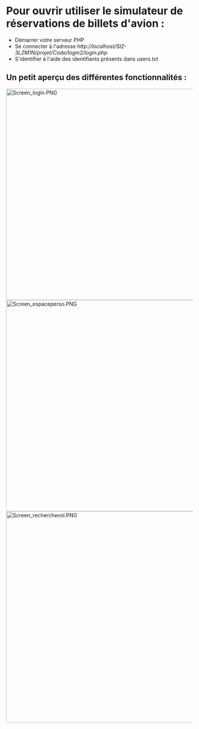 # Pour ouvrir utiliser le simulateur de réservations de billets d'avion :

* Démarrer votre serveur PHP
* Se connecter à l'adresse _http://localhost/SI2-3L2M1N/projet/Code/login2/login.php_
* S'identifier à l'aide des identifiants présents dans users.txt


## Un petit aperçu des différentes fonctionnalités :

<img src="https://github.com/Pridestaalker/tp-architecture/blob/SI2-3L2M1N/SI2-3L2M1N/projet/screens/Screen_login.PNG" width="719" height="570" alt="Screen_login.PNG">

<img src="https://github.com/Pridestaalker/tp-architecture/blob/SI2-3L2M1N/SI2-3L2M1N/projet/screens/Screen_espaceperso.PNG" width="719" height="570" alt="Screen_espaceperso.PNG">

<img src="https://github.com/Pridestaalker/tp-architecture/blob/SI2-3L2M1N/SI2-3L2M1N/projet/screens/Screen_recherchevol.PNG" width="719" height="570" alt="Screen_recherchevol.PNG">
